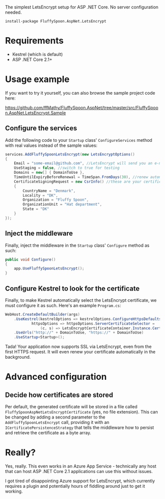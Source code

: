 The simplest LetsEncrypt setup for ASP .NET Core. No server configuration needed. 

`install-package FluffySpoon.AspNet.LetsEncrypt`

# Requirements
- Kestrel (which is default)
- ASP .NET Core 2.1+

# Usage example
If you want to try it yourself, you can also browse the sample project code here:

https://github.com/ffMathy/FluffySpoon.AspNet/tree/master/src/FluffySpoon.AspNet.LetsEncrypt.Sample

## Configure the services
Add the following code to your `Startup` class' `ConfigureServices` method with real values instead of the sample values:

```csharp
services.AddFluffySpoonLetsEncrypt(new LetsEncryptOptions()
{
	Email = "some-email@github.com", //LetsEncrypt will send you an e-mail here when the certificate is about to expire
	UseStaging = false, //switch to true for testing
	Domains = new[] { DomainToUse },
	TimeUntilExpiryBeforeRenewal = TimeSpan.FromDays(30), //renew automatically 30 days before expiry
	CertificateSigningRequest = new CsrInfo() //these are your certificate details
	{
		CountryName = "Denmark",
		Locality = "DK",
		Organization = "Fluffy Spoon",
		OrganizationUnit = "Hat department",
		State = "DK"
	}
});
```

## Inject the middleware
Finally, inject the middleware in the `Startup` class' `Configure` method as such:

```csharp
public void Configure()
{
	app.UseFluffySpoonLetsEncrypt();
}
```

## Configure Kestrel to look for the certificate
Finally, to make Kestrel automatically select the LetsEncrypt certificate, we must configure it as such. Here's an example `Program.cs`:

```csharp
WebHost.CreateDefaultBuilder(args)
	.UseKestrel(kestrelOptions => kestrelOptions.ConfigureHttpsDefaults(
			httpsOptions => httpsOptions.ServerCertificateSelector = 
				(c, s) => LetsEncryptCertificateContainer.Instance.Certificate))
	.UseUrls("http://" + DomainToUse, "https://" + DomainToUse)
	.UseStartup<Startup>();
```

Tada! Your application now supports SSL via LetsEncrypt, even from the first HTTPS request. It will even renew your certificate automatically in the background.

# Advanced configuration

## Decide how certificates are stored
Per default, the generated certificate will be stored in a file called `FluffySpoonAspNetLetsEncryptCertificate` (yes, no file extension). This can be changed by adding a second parameter to the `AddFluffySpoonLetsEncrypt` call, providing it with an `ICertificatePersistenceStrategy` that tells the middleware how to persist and retrieve the certificate as a byte array.

# Really?
Yes, really. This even works in an Azure App Service - technically any host that can host ASP .NET Core 2.1 applications can use this without issues.

I got tired of disappointing Azure support for LetsEncrypt, which currently requires a plugin and potentially hours of fiddling around just to get it working.